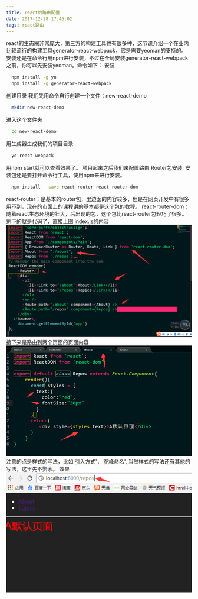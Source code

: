 ```yaml
---
title: react的路由配置
date: 2017-12-28 17:46:02
tags: react路由
---
```

react的生态圈非常庞大，第三方的构建工具也有很多种，这节课介绍一个在业内比较流行的构建工具generator-react-webpack，它是需要yeoman的支持的。
安装还是在命令行用npm进行安装，不过在全局安装generator-react-webpack之前，你可以先安装yeoman。命令如下：
安装
``` bash
  npm install -g yo
  npm install -g generator-react-webpack
```
创建目录
我们先用命令自行创建一个文件：new-react-demo
``` bash
  mkdir new-react-demo
```
进入这个文件夹
``` bash	
  cd new-react-demo
```
用生成器生成我们的项目目录
``` bash	
  yo react-webpack
```
用npm start就可以查看效果了。
项目起来之后我们来配置路由
Router包安装:
安装包还是要打开命令行工具，使用npm来进行安装。
``` bash	
  npm install --save react-router react-router-dom
```
react-router：是基本的router包，里边函的内容较多，但是在网页开发中有很多用不到，现在的市面上的课程讲的基本都是这个包的教程。
react-router-dom：随着react生态环境的壮大，后出现的包，这个包比react-router包轻巧了很多。
剩下的就是代码了，直接上图 index.js的内容
![logo](react-router/pic1.png)
接下来是路由到两个页面的页面内容
![logo](react-router/pic2.png)
注意的点是样式的写法，比如'引入方式'，'驼峰命名',
当然样式的写法还有其他的写法，这里先不赘余。
效果
![logo](react-router/pic3.png)